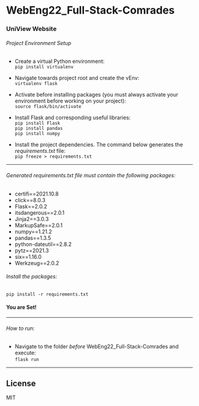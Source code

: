 # WebEng22_Full-Stack-Comrades

### UniView Website

###### Project Environment Setup

- Create a virtual Python environment:\
```pip install virtualenv```

- Navigate towards project root and create the vEnv:\
```virtualenv flask```

- Activate before installing packages (you must always activate your environment before working on your project):\
```source flask/bin/activate```

- Install Flask and corresponding useful libraries:\
```pip install Flask```\
```pip install pandas```\
```pip install numpy```

- Install the project dependencies. The command below generates the  *requirements.txt* file:\
```pip freeze > requirements.txt```
___
###### Generated *requirements.txt* file must contain the following packages:
- certifi==2021.10.8
- click==8.0.3
-  Flask==2.0.2
-  itsdangerous==2.0.1
-  Jinja2==3.0.3
-  MarkupSafe==2.0.1
-  numpy==1.21.2
-  pandas==1.3.5
-  python-dateutil==2.8.2
-  pytz==2021.3
-  six==1.16.0
-  Werkzeug==2.0.2

###### Install the packages:
```pip install -r requirements.txt```

#### You are Set!
___

###### How to run:
- Navigate to the folder *before* WebEng22_Full-Stack-Comrades and execute:\
```flask run```
___

## License

MIT
